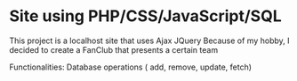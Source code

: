 # Site using PHP/CSS/JavaScript/SQL

This project is a localhost site that uses Ajax JQuery
Because of my hobby, I decided to create a FanClub that presents a certain team

Functionalities: Database operations ( add, remove, update, fetch)
                 
        
